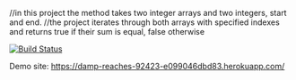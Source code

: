 //in this project the method takes two integer arrays and two integers, start and end.
//the project iterates through both arrays with specified indexes and returns true if their sum is equal, false otherwise

[![Build Status](https://app.travis-ci.com/ba2han06/myDemoApp.svg?token=SJmwZfP6vkujcPMoijev&branch=master)](https://app.travis-ci.com/ba2han06/myDemoApp)

Demo site: https://damp-reaches-92423-e099046dbd83.herokuapp.com/